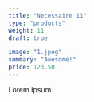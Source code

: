 ```yaml
---
title: "Necessaire 11"
type: "products"
weight: 11
draft: true

image: "1.jpeg"
summary: "Awesome!"
price: 123.50
---
```


Lorem Ipsum
